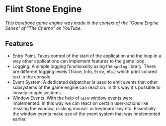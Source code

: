 # Flint Stone Engine

*This barebone game engine was made in the context of the "Game Engine Series" of "The Cherno" on YouTube.*

## Features
* Entry Point. Takes control of the start of the application and the loop in a way other applications can implement features to the game loop. 
* Logging. A simple logging functionality using the `spdlog` library. There are different logging levels (Trace, Info, Error, etc.) which print colored text in the console.
* Event System. A dedicated dsipatcher is used to emit events that other subsystems of the game engine can react on. In this way it's possible to loosely couple systems.
* Window Events. With the help of `GLFW` window events were implemented. In this way we can react on certain user-actions like resizing the window, clicking mouse- or keyboard-key etc. Essentially the window events make use of the event system that was implemented earlier.
